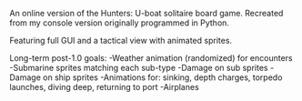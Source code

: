 An online version of the Hunters: U-boat solitaire board game. Recreated from my console version originally programmed in Python.

Featuring full GUI and a tactical view with animated sprites.

Long-term post-1.0 goals:
-Weather animation (randomized) for encounters
-Submarine sprites matching each sub-type
-Damage on sub sprites
-Damage on ship sprites
-Animations for: sinking, depth charges, torpedo launches, diving deep, returning to port
-Airplanes
